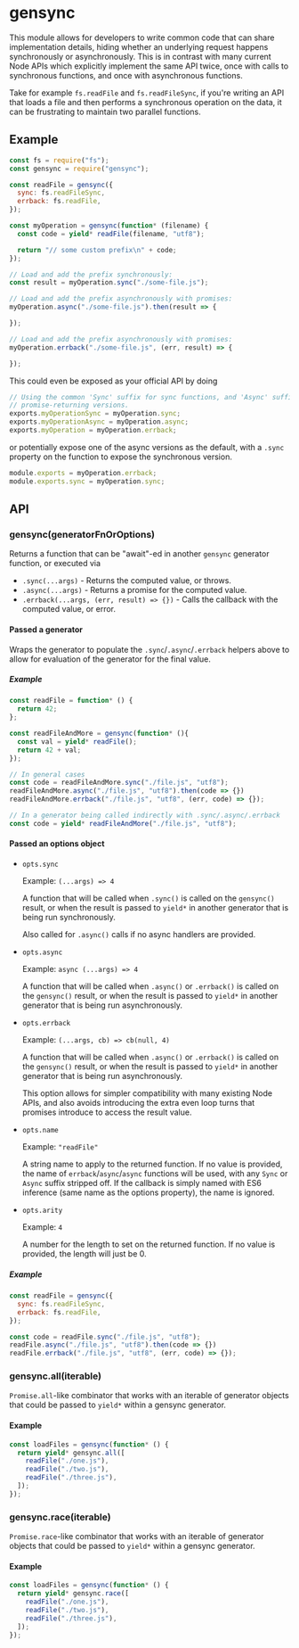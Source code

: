 # gensync

This module allows for developers to write common code that can share
implementation details, hiding whether an underlying request happens
synchronously or asynchronously. This is in contrast with many current Node
APIs which explicitly implement the same API twice, once with calls to
synchronous functions, and once with asynchronous functions.

Take for example `fs.readFile` and `fs.readFileSync`, if you're writing an API
that loads a file and then performs a synchronous operation on the data, it
can be frustrating to maintain two parallel functions.


## Example

```js
const fs = require("fs");
const gensync = require("gensync");

const readFile = gensync({
  sync: fs.readFileSync,
  errback: fs.readFile,
});

const myOperation = gensync(function* (filename) {
  const code = yield* readFile(filename, "utf8");

  return "// some custom prefix\n" + code;
});

// Load and add the prefix synchronously:
const result = myOperation.sync("./some-file.js");

// Load and add the prefix asynchronously with promises:
myOperation.async("./some-file.js").then(result => {

});

// Load and add the prefix asynchronously with promises:
myOperation.errback("./some-file.js", (err, result) => {

});
```

This could even be exposed as your official API by doing
```js
// Using the common 'Sync' suffix for sync functions, and 'Async' suffix for
// promise-returning versions.
exports.myOperationSync = myOperation.sync;
exports.myOperationAsync = myOperation.async;
exports.myOperation = myOperation.errback;
```
or potentially expose one of the async versions as the default, with a
`.sync` property on the function to expose the synchronous version.
```js
module.exports = myOperation.errback;
module.exports.sync = myOperation.sync;
````


## API

### gensync(generatorFnOrOptions)

Returns a function that can be "await"-ed in another `gensync` generator
function, or executed via

* `.sync(...args)` - Returns the computed value, or throws.
* `.async(...args)` - Returns a promise for the computed value.
* `.errback(...args, (err, result) => {})` - Calls the callback with the computed value, or error.


#### Passed a generator

Wraps the generator to populate the `.sync`/`.async`/`.errback` helpers above to
allow for evaluation of the generator for the final value.

##### Example

```js
const readFile = function* () {
  return 42;
};

const readFileAndMore = gensync(function* (){
  const val = yield* readFile();
  return 42 + val;
});

// In general cases
const code = readFileAndMore.sync("./file.js", "utf8");
readFileAndMore.async("./file.js", "utf8").then(code => {})
readFileAndMore.errback("./file.js", "utf8", (err, code) => {});

// In a generator being called indirectly with .sync/.async/.errback
const code = yield* readFileAndMore("./file.js", "utf8");
```


#### Passed an options object

* `opts.sync`

  Example: `(...args) => 4`

  A function that will be called when `.sync()` is called on the `gensync()`
  result, or when the result is passed to `yield*` in another generator that
  is being run synchronously.

  Also called for `.async()` calls if no async handlers are provided.

* `opts.async`

  Example: `async (...args) => 4`

  A function that will be called when `.async()` or `.errback()` is called on
  the `gensync()` result, or when the result is passed to `yield*` in another
  generator that is being run asynchronously.

* `opts.errback`

  Example: `(...args, cb) => cb(null, 4)`

  A function that will be called when `.async()` or `.errback()` is called on
  the `gensync()` result, or when the result is passed to `yield*` in another
  generator that is being run asynchronously.

  This option allows for simpler compatibility with many existing Node APIs,
  and also avoids introducing the extra even loop turns that promises introduce
  to access the result value.

* `opts.name`

  Example: `"readFile"`

  A string name to apply to the returned function. If no value is provided,
  the name of `errback`/`async`/`async` functions will be used, with any
  `Sync` or `Async` suffix stripped off. If the callback is simply named
  with ES6 inference (same name as the options property), the name is ignored.

* `opts.arity`

  Example: `4`

  A number for the length to set on the returned function. If no value
  is provided, the length will just be 0.

##### Example

```js
const readFile = gensync({
  sync: fs.readFileSync,
  errback: fs.readFile,
});

const code = readFile.sync("./file.js", "utf8");
readFile.async("./file.js", "utf8").then(code => {})
readFile.errback("./file.js", "utf8", (err, code) => {});
```


### gensync.all(iterable)

`Promise.all`-like combinator that works with an iterable of generator objects
that could be passed to `yield*` within a gensync generator.

#### Example

```js
const loadFiles = gensync(function* () {
  return yield* gensync.all([
    readFile("./one.js"),
    readFile("./two.js"),
    readFile("./three.js"),
  ]);
});
```


### gensync.race(iterable)

`Promise.race`-like combinator that works with an iterable of generator objects
that could be passed to `yield*` within a gensync generator.

#### Example

```js
const loadFiles = gensync(function* () {
  return yield* gensync.race([
    readFile("./one.js"),
    readFile("./two.js"),
    readFile("./three.js"),
  ]);
});
```
